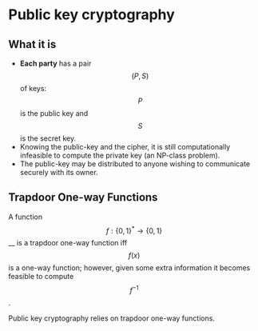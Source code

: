 # Public key cryptography

## What it is

* **Each party** has a pair $$(P, S)$$ of keys: $$P$$ is the public key and $$S$$ is the secret key. 
* Knowing the public-key and the cipher, it is still computationally infeasible to compute the private key \(an NP-class problem\).
* The public-key may be distributed to anyone wishing to communicate securely with its owner.

## Trapdoor One-way Functions

A function $$f: \{0,1\}^* \rightarrow \{0,1\}$$ __ is a trapdoor one-way function iff $$f(x)$$ is a one-way function; however, given some extra information it becomes feasible to compute $$f^{-1}$$.

Public key cryptography relies on trapdoor one-way functions.

